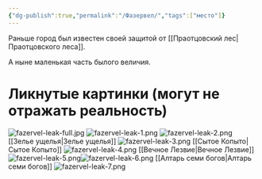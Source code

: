 ```yaml
---
{"dg-publish":true,"permalink":"/Фазервел/","tags":["место"]}
---
```


Раньше город был известен своей защитой от [[Праотцовский лес\|Праотцовского леса]].

А ныне маленькая часть былого величия.
# Ликнутые картинки (могут не отражать реальность)
![fazervel-leak-full.jpg](/img/user/media/fazervel-leak-full.jpg)
![fazervel-leak-1.png](/img/user/media/fazervel-leak-1.png)
![fazervel-leak-2.png](/img/user/media/fazervel-leak-2.png)
[[Зелье ущелья\|Зелье ущелья]]
![fazervel-leak-3.png](/img/user/media/fazervel-leak-3.png)
[[Сытое Копыто\|Сытое Копыто]]
![fazervel-leak-4.png](/img/user/media/fazervel-leak-4.png)
[[Вечное Лезвие\|Вечное Лезвие]]
![fazervel-leak-5.png](/img/user/media/fazervel-leak-5.png)![fazervel-leak-6.png](/img/user/media/fazervel-leak-6.png)
[[Алтарь семи богов\|Алтарь семи богов]]
![fazervel-leak-7.png](/img/user/media/fazervel-leak-7.png)